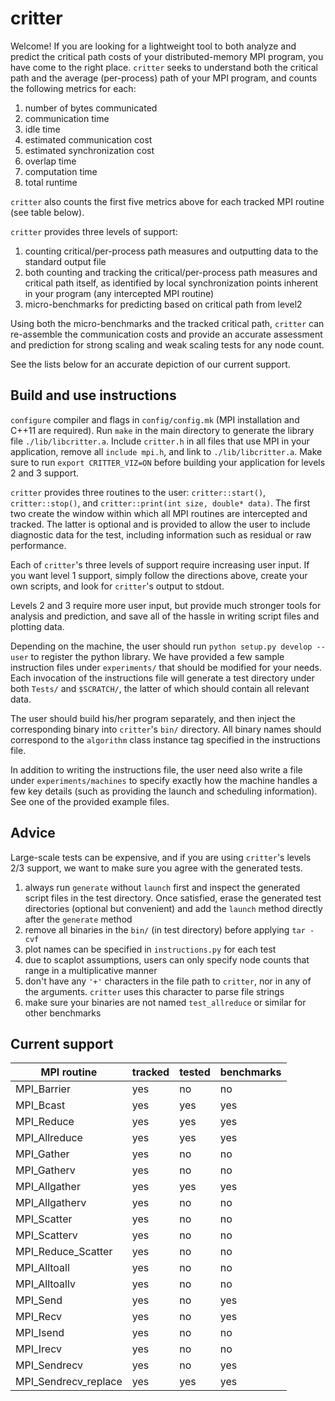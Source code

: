 
# critter
Welcome! If you are looking for a lightweight tool to both analyze and predict the critical path costs of your distributed-memory MPI program, you have come to the right place. `critter` seeks to understand both the critical path and the average (per-process) path of your MPI program, and counts the following metrics for each:

1. number of bytes communicated
2. communication time
3. idle time
4. estimated communication cost
5. estimated synchronization cost
6. overlap time
7. computation time
8. total runtime

`critter` also counts the first five metrics above for each tracked MPI routine (see table below).

`critter` provides three levels of support:
1. counting critical/per-process path measures and outputting data to the standard output file
2. both counting and tracking the critical/per-process path measures and critical path itself, as identified by local synchronization points inherent in your program (any intercepted MPI routine)
3. micro-benchmarks for predicting based on critical path from level2

Using both the micro-benchmarks and the tracked critical path, `critter` can re-assemble the communication costs and provide an accurate assessment and prediction for strong scaling and weak scaling tests for any node count.

See the lists below for an accurate depiction of our current support.

## Build and use instructions
`configure` compiler and flags in `config/config.mk` (MPI installation and C++11 are required). Run `make` in the main directory to generate the library file `./lib/libcritter.a`. Include `critter.h` in all files that use MPI in your application, remove all `include mpi.h`, and link to `./lib/libcritter.a`. Make sure to run `export CRITTER_VIZ=ON` before building your application for levels 2 and 3 support.

`critter` provides three routines to the user: `critter::start()`, `critter::stop()`, and `critter::print(int size, double* data)`. The first two create the window within which all MPI routines are intercepted and tracked. The latter is optional and is provided to allow the user to include diagnostic data for the test, including information such as residual or raw performance.

Each of `critter`'s three levels of support require increasing user input. If you want level 1 support, simply follow the directions above, create your own scripts, and look for `critter`'s output to stdout.

Levels 2 and 3 require more user input, but provide much stronger tools for analysis and prediction, and save all of the hassle in writing script files and plotting data.

Depending on the machine, the user should run `python setup.py develop --user` to register the python library. We have provided a few sample instruction files under `experiments/` that should be modified for your needs. Each invocation of the instructions file will generate a test directory under both `Tests/` and `$SCRATCH/`, the latter of which should contain all relevant data.

The user should build his/her program separately, and then inject the corresponding binary into `critter`'s `bin/` directory. All binary names should correspond to the `algorithm` class instance tag specified in the instructions file.

In addition to writing the instructions file, the user need also write a file under `experiments/machines` to specify exactly how the machine handles a few key details (such as providing the launch and scheduling information). See one of the provided example files.

## Advice
Large-scale tests can be expensive, and if you are using `critter`'s levels 2/3 support, we want to make sure you agree with the generated tests.
1. always run `generate` without `launch` first and inspect the generated script files in the test directory. Once satisfied, erase the generated test directories (optional but convenient) and add the `launch` method directly after the `generate` method
2. remove all binaries in the `bin/` (in test directory)  before applying `tar -cvf`
3. plot names can be specified in `instructions.py` for each test
4. due to scaplot assumptions, users can only specify node counts that range in a multiplicative manner
5. don't have any `'+'` characters in the file path to `critter`, nor in any of the arguments. `critter` uses this character to parse file strings
6. make sure your binaries are not named `test_allreduce` or similar for other benchmarks

## Current support
|     MPI routine         |   tracked   |   tested   |    benchmarks   |     
| ----------------------- | ----------- | ---------- | --------------- |
| MPI_Barrier             |   yes       |   no       |   no            |
| MPI_Bcast               |   yes       |   yes      |   yes           |
| MPI_Reduce              |   yes       |   yes      |   yes           |
| MPI_Allreduce           |   yes       |   yes      |   yes           |
| MPI_Gather              |   yes       |   no       |   no            |
| MPI_Gatherv              |   yes       |   no       |   no            |
| MPI_Allgather           |   yes       |   yes      |   yes           |
| MPI_Allgatherv           |   yes       |   no      |   no           |
| MPI_Scatter             |   yes       |   no       |   no            |
| MPI_Scatterv             |   yes       |   no       |   no            |
| MPI_Reduce_Scatter      |   yes       |   no       |   no            |
| MPI_Alltoall            |   yes       |   no       |   no            |
| MPI_Alltoallv           |   yes       |   no       |   no            |
| MPI_Send           |   yes       |   no       |   yes            |
| MPI_Recv           |   yes       |   no       |   yes            |
| MPI_Isend           |   yes       |   no       |   no            |
| MPI_Irecv           |   yes       |   no       |   no            |
| MPI_Sendrecv           |   yes       |   no       |   yes            |
| MPI_Sendrecv_replace           |   yes       |   yes       |   yes            |
